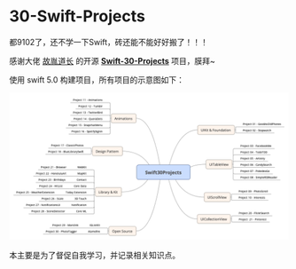 # 30-Swift-Projects

都9102了，还不学一下Swift，砖还能不能好好搬了！！！

感谢大佬 [故胤道长](http://weibo.com/soapyigu) 的开源 **[Swift-30-Projects](https://github.com/soapyigu/Swift-30-Projects)** 项目，膜拜~

使用 swift 5.0 构建项目，所有项目的示意图如下：

![大佬的项目分析图](./Swift30Projects.png)

本主要是为了督促自我学习，并记录相关知识点。

